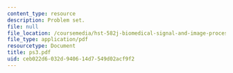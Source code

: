 ```yaml
---
content_type: resource
description: Problem set.
file: null
file_location: /coursemedia/hst-582j-biomedical-signal-and-image-processing-spring-2007/ceb022d6032d940614d7549d02acf9f2_ps3.pdf
file_type: application/pdf
resourcetype: Document
title: ps3.pdf
uid: ceb022d6-032d-9406-14d7-549d02acf9f2
---
```

